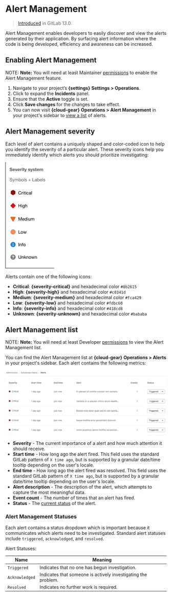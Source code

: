 # Alert Management

> [Introduced](https://gitlab.com/groups/gitlab-org/-/epics/2877) in GitLab 13.0.

Alert Management enables developers to easily discover and view the alerts
generated by their application. By surfacing alert information where the code is
being developed, efficiency and awareness can be increased.

## Enabling Alert Management

NOTE: **Note:**
You will need at least Maintainer [permissions](../../permissions.md) to enable the Alert Management feature.

1. Navigate to your project’s **{settings}** **Settings > Operations**.
1. Click to expand the **Incidents** panel.
1. Ensure that the **Active** toggle is set.
1. Click **Save changes** for the changes to take effect.
1. You can now visit **{cloud-gear}** **Operations > Alert Management** in your project's sidebar to [view a list](#alert-management-list) of alerts.

## Alert Management severity

Each level of alert contains a uniquely shaped and color-coded icon to help
you identify the severity of a particular alert. These severity icons help you
immediately identify which alerts you should prioritize investigating:

![Alert Management Severity System](img/alert_management_severity_v13_0.png)

Alerts contain one of the following icons:

- **Critical**: **{severity-critical}** and hexadecimal color `#8b2615`
- **High**: **{severity-high}** and hexadecimal color `#c0341d`
- **Medium**: **{severity-medium}** and hexadecimal color `#fca429`
- **Low**: **{severity-low}** and hexadecimal color `#fdbc60`
- **Info**: **{severity-info}** and hexadecimal color `#418cd8`
- **Unknown**: **{severity-unknown}** and hexadecimal color `#bababa`

## Alert Management list

NOTE: **Note:**
You will need at least Developer [permissions](../../permissions.md) to view the Alert Management list.

You can find the Alert Management list at **{cloud-gear}** **Operations > Alerts** in your project's sidebar.
Each alert contains the following metrics:

![Alert Management List](img/alert_management_1_v13_0.png)

- **Severity** - The current importance of a alert and how much attention it should receive.
- **Start time** - How long ago the alert fired. This field uses the standard GitLab pattern of `X time ago`, but is supported by a granular date/time tooltip depending on the user's locale.
- **End time** - How long ago the alert fired was resolved. This field uses the standard GitLab pattern of `X time ago`, but is supported by a granular date/time tooltip depending on the user's locale.
- **Alert description** - The description of the alert, which attempts to capture the most meaningful data.
- **Event count** - The number of times that an alert has fired.
- **Status** - The [current status](#alert-management-statuses) of the alert.

### Alert Management Statuses

Each alert contains a status dropdown which is important because it communicates which alerts need to be investigated. Standard alert statuses include `triggered`, `acknowledged`, and `resolved`.

Alert Statuses:

| Name           | Meaning                                                       |
| -------------- | ------------------------------------------------------------- |
| `Triggered`    | Indicates that no one has begun investigation.                |
| `Acknowledged` | Indicates that someone is actively investigating the problem. |
| `Resolved`     | Indicates no further work is required.                        |
